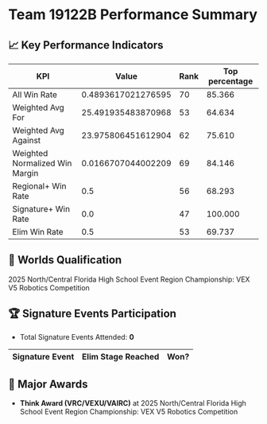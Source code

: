 # Team 19122B Performance Summary

## 📈 Key Performance Indicators
| KPI | Value | Rank | Top percentage |
| --- | ----- | ---- | ----- |
| All Win Rate | 0.4893617021276595 | 70 | 85.366 |
| Weighted Avg For | 25.491935483870968 | 53 | 64.634 |
| Weighted Avg Against | 23.975806451612904 | 62 | 75.610 |
| Weighted Normalized Win Margin | 0.0166707044002209 | 69 | 84.146 |
| Regional+ Win Rate | 0.5 | 56 | 68.293 |
| Signature+ Win Rate | 0.0 | 47 | 100.000 |
| Elim Win Rate | 0.5 | 53 | 69.737 |


## 🎯 Worlds Qualification
2025 North/Central Florida High School Event Region Championship: VEX V5 Robotics Competition

## 🏆 Signature Events Participation
- Total Signature Events Attended: **0**

| Signature Event | Elim Stage Reached | Won? |
|:----------------|:-------------------|:----|


## 🥇 Major Awards
- **Think Award (VRC/VEXU/VAIRC)** at 2025 North/Central Florida High School Event Region Championship: VEX V5 Robotics Competition

